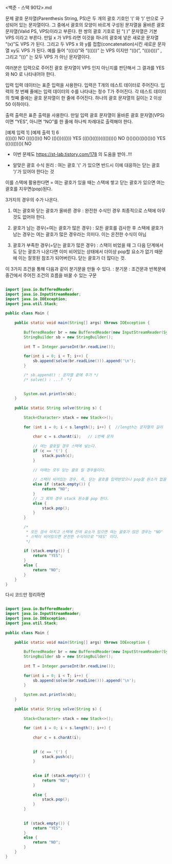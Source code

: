 <백준 - 스택 9012>.md

문제
괄호 문자열(Parenthesis String, PS)은 두 개의 괄호 기호인 ‘(’ 와 ‘)’ 만으로 구성되어 있는 문자열이다. 그 중에서 괄호의 모양이 바르게 구성된 문자열을 올바른 괄호 문자열(Valid PS, VPS)이라고 부른다. 한 쌍의 괄호 기호로 된 “( )” 문자열은 기본 VPS 이라고 부른다. 만일 x 가 VPS 라면 이것을 하나의 괄호에 넣은 새로운 문자열 “(x)”도 VPS 가 된다. 그리고 두 VPS x 와 y를 접합(concatenation)시킨 새로운 문자열 xy도 VPS 가 된다. 예를 들어 “(())()”와 “((()))” 는 VPS 이지만 “(()(”, “(())()))” , 그리고 “(()” 는 모두 VPS 가 아닌 문자열이다. 

여러분은 입력으로 주어진 괄호 문자열이 VPS 인지 아닌지를 판단해서 그 결과를 YES 와 NO 로 나타내어야 한다. 

입력
입력 데이터는 표준 입력을 사용한다. 입력은 T개의 테스트 데이터로 주어진다. 입력의 첫 번째 줄에는 입력 데이터의 수를 나타내는 정수 T가 주어진다. 각 테스트 데이터의 첫째 줄에는 괄호 문자열이 한 줄에 주어진다. 하나의 괄호 문자열의 길이는 2 이상 50 이하이다. 

출력
출력은 표준 출력을 사용한다. 만일 입력 괄호 문자열이 올바른 괄호 문자열(VPS)이면 “YES”, 아니면 “NO”를 한 줄에 하나씩 차례대로 출력해야 한다. 


[예제 입력 1]                          [예제 출력 1]
6                              
(())())                               NO
(((()())()                            NO
(()())((()))                          YES
((()()(()))(((())))()                 NO
()()()()(()()())()                    YES
(()((())()(                           NO






- 이번 문제도 https://st-lab.tistory.com/178 의 도움을 받아..!!!

+ 알맞은 괄호 수식 원리 : 여는 괄호 '(' 가 있으면 반드시 이에 대응하는 닫는 괄호 ')'가 있어야 한다는 것

이를 스택에 활용한다면 = 여는 괄호가 있을 때는 스택에 쌓고 닫는 괄호가 있으면 여는 괄호를 지우면(pop)된다. 


3가지의 경우의 수가 나온다.

1. 여는 괄호와 닫는 괄호가 올바른 경우
   : 완전한 수식인 경우 최종적으로 스택에 아무 것도 없어야 한다.

2. 괄호가 남는 경우(=여는 괄호가 많은 경우)
   : 모든 괄호를 검사한 후 스택에 괄호가 남는 경우는 여는 괄호가 많은 경우라는 의미다. 이는 온전한 수식이 아님

3. 괄호가 부족한 경우(=닫는 괄호가 많은 경우)
   : 스택이 비었을 때 그 다음 단계에서도 닫는 괄호가 나온다면 이미 비어있는 상태에서 더이상 pop할 요소가 없기 때문에 이는 잘못된 참조가 되어버린다. 닫는 괄호가 더 많다는 것.   

이 3가지 조건을 통해 다음과 같이 분기문을 만들 수 있다.   : 분기문 : 조건문과 반복문에 중간에서 주어진 조건의 흐름을 바꿀 수 있는 구문

```java

import java.io.BufferedReader;
import java.io.InputStreamReader;
import java.io.IOException;
import java.util.Stack;
 
public class Main {
 
	public static void main(String[] args) throws IOException {
 
		BufferedReader br = new BufferedReader(new InputStreamReader(System.in));
		StringBuilder sb = new StringBuilder();
		
		int T = Integer.parseInt(br.readLine());
		
		for(int i = 0; i < T; i++) {
			sb.append(solve(br.readLine())).append('\n');
		}

        /* sb.append() : 문자열 끝에 추가 */
        /* solve() : ...?  */

		
		System.out.println(sb);
	}
 
	public static String solve(String s) {
 
		Stack<Character> stack = new Stack<>();
 
		for (int i = 0; i < s.length(); i++) {  //length는 문자열의 길이
 
			char c = s.charAt(i);   // i번째 문자
 
			// 여는 괄호일 경우 스택에 넣는다.
			if (c == '(') {
				stack.push(c);
			}
 
			// 아래는 모두 닫는 괄호 일 경우들이다.
 
			// 스택이 비어있는 경우. 즉, 닫는 괄호를 입력받았으나 pop할 원소가 없을 경우
			else if (stack.empty()) {
				return "NO";
			}
			// 그 외의 경우 stack 원소를 pop 한다.
			else {
				stack.pop();
			}
		}
 
		/*
		 * 모든 검사 마치고 스택에 잔여 요소가 있으면 여는 괄호가 많은 경우는 "NO" 
		 * 스택이 비어있으면 온전한 수식이므로 "YES" 이다.
		 */
 
		if (stack.empty()) {
			return "YES";
		} 
		else {
			return "NO";
		}
	}
}

```


다시 코드만 정리하면 

```java

import java.io.BufferedReader;
import java.io.InputStreamReader;
import java.io.IOException;
import java.util.Stack;
 
public class Main {
 
	public static void main(String[] args) throws IOException {
 
		BufferedReader br = new BufferedReader(new InputStreamReader(System.in));
		StringBuilder sb = new StringBuilder();
		
		int T = Integer.parseInt(br.readLine());
		
		for(int i = 0; i < T; i++) {
			sb.append(solve(br.readLine())).append('\n');
		}
		
		System.out.println(sb);
	}
 
	public static String solve(String s) {
 
		Stack<Character> stack = new Stack<>();
 
		for (int i = 0; i < s.length(); i++) {
 
			char c = s.charAt(i);
 
			
			if (c == '(') {
				stack.push(c);
			}
 
			
			else if (stack.empty()) {
				return "NO";
			}
			
			else {
				stack.pop();
			}
		}
 
		
		if (stack.empty()) {
			return "YES";
		} 
		else {
			return "NO";
		}
	}
}

```